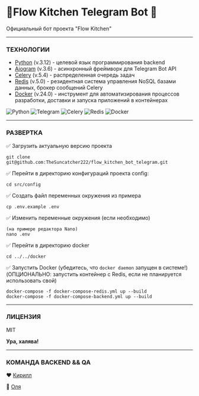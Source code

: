# __🕺Flow Kitchen Telegram Bot 💃__

Официальный бот проекта "Flow Kitchen"

___

### ТЕХНОЛОГИИ

- [Python] (v.3.12) - целевой язык программирования backend
- [Aiogram] (v.3.6) - асинхронный фреймворк для Telegram Bot API
- [Celery] (v.5.4) - распределенная очередь задач
- [Redis] (v.5.0) - резидентная система управления NoSQL базами данных, брокер сообщений Celery
- [Docker] (v.24.0) - инструмент для автоматизирования процессов разработки, доставки и запуска приложений в контейнерах

![Python](https://img.shields.io/badge/python-3670A0?style=for-the-badge&logo=python&logoColor=ffdd54)
![Telegram](https://img.shields.io/badge/Telegram-2CA5E0?style=for-the-badge&logo=telegram&logoColor=white)
![Celery](https://a11ybadges.com/badge?logo=celery)
![Redis](https://img.shields.io/badge/redis-%23DD0031.svg?style=for-the-badge&logo=redis&logoColor=white)
![Docker](https://img.shields.io/badge/docker-%230db7ed.svg?style=for-the-badge&logo=docker&logoColor=white)

[Python]: <https://www.python.org/>
[Aiogram]: <https://aiogram.dev/>
[Celery]: <https://docs.celeryq.dev/en/stable/>
[Redis]: <https://redis.io/>
[Docker]: <https://www.docker.com/>

___

### РАЗВЕРТКА

✅ Загрузить актуальную версию проекта

```
git clone git@github.com:TheSuncatcher222/flow_kitchen_bot_telegram.git
```

✅ Перейти в директорию конфигураций проекта config:

```
cd src/config
```

✅ Создать файл переменных окружения из примера

```
cp .env.example .env
```

✅ Изменить переменные окружения (если необходимо)

```
(на примере редактора Nano)
nano .env
```

✅ Перейти в директорию docker

```
cd ../../docker
```

✅ Запустить Docker (убедитесь, что `docker daemon` запущен в системе!) (ОПЦИОНАЛЬНО: запустить контейнер с Redis, если не планируется использовать свой)

```
docker-compose -f docker-compose-redis.yml up --build
docker-compose -f docker-compose-backend.yml up --build
```

___

### ЛИЦЕНЗИЯ

MIT

**Ура, халява!**

___

### КОМАНДА BACKEND && QA

❤️ [Кирилл](https://github.com/TheSuncatcher222/)

🩷 [Оля](https://github.com/OlgaKopaeva/)
